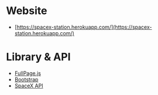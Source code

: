 # Website
- [https://spacex-station.herokuapp.com/](https://spacex-station.herokuapp.com/)


# Library & API 
- [FullPage.js](https://alvarotrigo.com/fullPage/)
- [Bootstrap](https://getbootstrap.com/)
- [SpaceX API](https://docs.spacexdata.com/)

